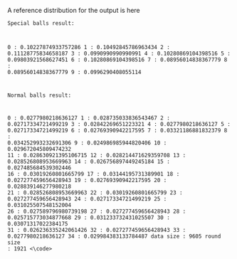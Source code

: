 A reference distribution for the output is here
<code>  
  Special balls result:
  
  0       :  0.10227874933757286 
  1       :  0.10492845786963434 
  2       :  0.11128775834658187 
  3       :  0.0990990990990991 
  4       :  0.10280869104398516 
  5       :  0.09803921568627451 
  6       :  0.10280869104398516 
  7       :  0.08956014838367779 
  8       :  0.08956014838367779 
  9       :  0.0996290408055114 
  


Normal balls result: 
  
  0       :  0.0277980218636127 
  1       :  0.028735033836543467 
  2       :  0.02717334721499219 
  3       :  0.02842269651223321 
  4       :  0.0277980218636127 
  5       :  0.02717334721499219 
  6       :  0.02769390942217595 
  7       :  0.03321186881832379 
  8       :  0.034252993232691306 
  9       :  0.024986985944820406 
  10      :  0.029672045809474232 
  11      :  0.028630921395106715 
  12      :  0.028214471629359708 
  13      :  0.028526808953669963 
  14      :  0.026756897449245184 
  15      :  0.027485684539302446 
  16      :  0.03019260801665799 
  17      :  0.03144195731389901 
  18      :  0.027277459656428943 
  19      :  0.02769390942217595 
  20      :  0.028839146277980218 
  21      :  0.028526808953669963 
  22      :  0.03019260801665799 
  23      :  0.027277459656428943 
  24      :  0.02717334721499219 
  25      :  0.031025507548152004 
  26      :  0.027589796980739198 
  27      :  0.027277459656428943 
  28      :  0.025715773034877668 
  29      :  0.031233732431025507 
  30      :  0.03071317022384175 
  31      :  0.026236335242061426 
  32      :  0.027277459656428943 
  33      :  0.0277980218636127 
  34      :  0.029984383133784487 
   data size      :  9605 
   round size     :  1921 
<\code>

